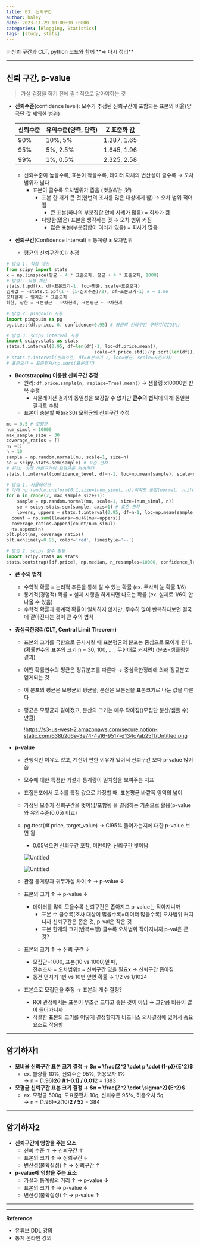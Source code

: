 ```yaml
---
title: 03. 신뢰구간
author: haley
date: 2023-11-29 10:00:00 +0800
categories: [Blogging, Statistics]
tags: [study, stats]
---
```


<aside>
💡 신뢰 구간과 CLT, python 코드와 함께  **⇒ 다시 정리**
</aside>

---

## 신뢰 구간, p-value
> 가설 검정을 하기 전에 필수적으로 알아야하는 것

- **신뢰수준**(confidence level): 모수가 추정된 신뢰구간에 포함되는 표본의 비율(양극단 값 제외한 범위)
    
    
    | 신뢰수준 | 유의수준(양측, 단측) | Z 표준화 값 |
    | --- | --- | --- |
    | 90% | 10%, 5% | 1.287,  1.65 |
    | 95% | 5%,  2.5% | 1.645,  1.96 |
    | 99% | 1%,  0.5% | 2.325,  2.58 |
    - 신뢰수준이 높을수록, 표본이 작을수록, 데이터 자체의 변산성이 클수록 → 오차범위가 넓다
        - 표본이 클수록 오차범위가 좁음  (*헷갈리는 것!*)
            - 표본 한 개가 큰 것(한번의 조사를 많은 대상에게 함) → 오차 범위 적어짐
                - 큰 표본(하나의 부분집합 안에 사례가 많음) = 회사가 큼
            - 다양한(많은) 표본을 생각하는 것 → 오차 범위 커짐
                - 많은 표본(부분집합이 여러개 있음) = 회사가 많음
- **신뢰구간**(Confidence Interval) = 통계량 ± 오차범위
    - 평균의 신뢰구간(CI) 추정

```python
# 방법 1. 직접 계산
from scipy import stats
x = np.linspace(평균 - 4 * 표준오차, 평균 + 4 * 표준오차, 1000)
# 방법1. 직접 계산
stats.t.pdf(x, df=표본크기-1, loc=평균, scale=표준오차)
임계값 = -stats.t.ppf(1 - (1-신뢰수준)/2), df=표본크기-1) # = 1.96
오차한계 = 임계값 * 표준오차
하한, 상한 = 표본평균 - 오차한계, 표본평균 + 오차한계

# 방법 2. pingouin 사용
import pingouin as pg 
pg.ttest(df.price, 0, confidence=0.95) # 평균의 신뢰구간 구하기(CI95%)

# 방법 3. scipy interval 사용
import scipy.stats as stats 
stats.t.interval(0.95, df=len(df)-1, loc=df.price.mean(), 
								 scale=df.price.std()/np.sqrt(len(df)))
# stats.t.interval(신뢰수준, df=표본크기-1, loc=평균, scale=표준오차)
# 표준오차 = 표준편차/np.sqrt(표본크기)
```

- **Bootstrapping 이용한 신뢰구간 추정**
    - 원리: `df.price.sample(n, replace=True).mean()` → 샘플링 x10000번 반복 수행
        - 시뮬레이션 결과의 동일성을 보장할 수 없지만 **큰수의 법칙**에 의해 동일한 결과로 수렴
    - 표본이 충분할 때(n≥30) 모평균의 신뢰구간 추정

```python
mu = 0.5 # 모평균
num_simul = 10000
max_sample_size = 30
coverage_ratios = []
ns =[]
n = 10
sample = np.random.normal(mu, scale=1, size=n)
se = scipy.stats.sem(sample) # 표준 편차
# 원리: 아래 신뢰구간이 모평균을 커버한다
stats.t.interval(confidence_level, df=n-1, loc=np.mean(sample), scale=se) 

# 방법 1. 시뮬레이션
# 아래 np.random.uniform(0,1,size=(num_simul, n))이여도 동일(normal, uniform 상관x)
for n in range(2, max_sample_size+1):
	sample = np.random.normal(mu, scale=1, size=(num_simul, n))
	se = scipy.stats.sem(sample, axis=1) # 표준 편차
	lowers, uppers = stats.t.interval(0.95, df=n-1, loc=np.mean(sample,axis=1), scale=se) 
  count = np.sum((lowers<=mu)&(mu<=uppers))
  coverage_ratios.append(count/num_simul)
  ns.append(n)
plt.plot(ns, coverage_ratios)
plt.axhline(y=0.95, color='red', linestyle='--')

# 방법 2. scipy 함수 활용
import scipy.stats as stats 
stats.bootstrap([df.price], np.median, n_resamples=10000, confidence_level=0.95)
```

- **큰 수의 법칙**
    - 수학적 확률 = 논리적 추론을 통해 알 수 있는 확률 (ex. 주사위 눈 확률 1/6)
    - 통계적(경험적) 확률 = 실제 시행을 하게되면 나오는 확률 (ex. 실제로 1/6이 안나올 수 있음)
    - 수학적 확률과 통계적 확률이 일치하지 않지만, 무수히 많이 반복하다보면 결국에 같아진다는 것이 큰 수의 법칙
- **중심극한정리(CLT, Central Limit Theorem)**
    - 표본의 크기를 극한으로 근사시킬 때 표본평균의 분포는 중심으로 모이게 된다. 
    (확률변수의 표본의 크기 n = 30, 100, … , 무한대로 커지면) (분포=샘플링한 결과)
    - 어떤 확률변수의 평균은 정규분포를 따른다 → 중심극한정리에 의해 정규분포 얻게되는 것
    - 이 분포의 평균은 모평균의 평균을, 분산은 모분산을 표본크기로 나눈 값을 따른다
    - 평균은 모평균과 같아졌고, 분산의 크기는 매우 작아짐((모집단 분산/샘플 수) 만큼)
        
        !https://s3-us-west-2.amazonaws.com/secure.notion-static.com/638b2d6e-3e74-4a16-9517-d134c7ab25f1/Untitled.png
        
- **p-value**
    - 관행적인 이유도 있고, 계산이 편한 이유가 있어서 신뢰구간 보다 p-value 많이 씀
    - 모수에 대한 특정한 가설과 통계량이 일치함을 보여주는 지표
    - 표집분포에서 모수를 특정 값으로 가정할 때, 표본평균 바깥쪽 영역의 넓이
    - 가정된 모수가 신뢰구간을 벗어남/포함됨 을 결정하는 기준으로 활용(p-value와 유의수준(0.05) 비교)
    - pg.ttest(df.price, target_value) → CI95% 들어가는지에 대한 p-value 보면 됨
        - 0.05넘으면 신뢰구간 포함, 미만이면 신뢰구간 벗어남
        
        ![Untitled](https://s3-us-west-2.amazonaws.com/secure.notion-static.com/72da19c7-016b-4b17-b9cd-fe45f7c17a35/Untitled.png)
        
        ![Untitled](https://s3-us-west-2.amazonaws.com/secure.notion-static.com/4aa694d1-ec8a-4af4-84d3-1b1f6cad5ee0/Untitled.png)
        
    - 관찰 통계량과 귀무가설 차이 ↑ → p-value ↓
    - 표본의 크기 ↑  → p-value ↓
        - 데이터를 많이 모을수록 신뢰구간은 좁아지고 p-value는 작아지니까
            - 표본 수 클수록(조사 대상이 많을수록=데이터 많을수록) 오차범위 커지니까 신뢰구간은 좁은 것, p-val은 작은 것
            - 표본 한개의 크기(반복수행) 클수록 오차범위 작아지니까 p-val은 큰 것?
    - 표본의 크기 ↑ → 신뢰 구간 ↓
        - 모집단=1000, 표본(10 vs 1000)일 때,   
        전수조사 = 오차범위x = 신뢰구간 있을 필요x → 신뢰구간 좁아짐
        - 동전 던지기 1번 vs 10번 앞면 확률 → 1/2 vs 1/1024
    - 표본으로 모집단을 추정 → 표본의 개수 결정?
        - ROI 관점에서는 표본이 무조건 크다고 좋은 것이 아님 → 그만큼 비용이 많이 들어가니까
        - 적절한 표본의 크기를 어떻게 결정할지가 비즈니스 의사결정에 있어서 중요요소로 작용함

---

## 암기하자1

- **모비율 신뢰구간 표본 크기 결정 → $n = \frac{Z^2 \cdot p \cdot (1-p)}{E^2}$**
    - ex. 불량률 10%, 신뢰수준 95%, 허용오차 1%   
    → n = (1.96)**2*0.1*(1-0.1) / 0.01**2 = 1383
- **모평균 신뢰구간 표본 크기 결정 → $n = \frac{Z^2 \cdot \sigma^2}{E^2}$**
    - ex. 모평균 500g, 모표준편차 10g, 신뢰수준 95%, 허용오차 5g   
    → n = (1.96)**2*(10)**2 / 5**2 = 384

---

## 암기하자2

- **신뢰구간에 영향을 주는 요소**
    - 신뢰 수준 ↑  →  신뢰구간 ↑
    - 표본의 크기 ↑  →  신뢰구간 ↓
    - 변산성(불확실성) ↑  →  신뢰구간 ↑
- **p-value에 영향을 주는 요소**
    - 가설과 통계량의 거리 ↑  →  p-value ↓
    - 표본의 크기 ↑  →  p-value ↓
    - 변산성(불확실성) ↑  →  p-value ↑

---
---
**Reference**

- 유튜브 DDL 강의
- 통계 온라인 강의
